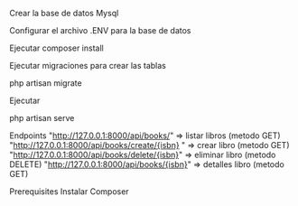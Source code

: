 Crear la base de datos Mysql

Configurar el archivo .ENV para la base de datos

Ejecutar
composer install

Ejecutar migraciones para crear las tablas 

php artisan migrate


Ejecutar 

php artisan serve

Endpoints
"http://127.0.0.1:8000/api/books/" => listar libros (metodo GET)
"http://127.0.0.1:8000/api/books/create/{isbn} " => crear libro (metodo GET)
"http://127.0.0.1:8000/api/books/delete/{isbn}" => eliminar libro (metodo DELETE)
"http://127.0.0.1:8000/api/books/{isbn}" => detalles libro (metodo GET)

Prerequisites
Instalar Composer
